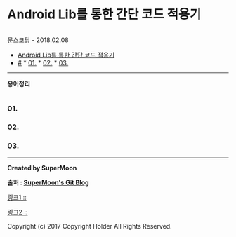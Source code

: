 # Android Lib를 통한 간단 코드 적용기

##

<div class="pull-right"> 문스코딩 - 2018.02.08 </div>


<!-- @import "[TOC]" {cmd="toc" depthFrom=1 depthTo=6 orderedList=false} -->
<!-- code_chunk_output -->

* [Android Lib를 통한 간단 코드 적용기](#android-lib를-통한-간단-코드-적용기)
* [#](#)
		* [01.](#01)
		* [02.](#02)
		* [03.](#03)

<!-- /code_chunk_output -->

---

**용어정리**
```

```

### 01.

### 02.

### 03.

---

**Created by SuperMoon**

**출처 : [SuperMoon's Git Blog](https://github.com/jm921106)**

[링크1 :: ]()

[링크2 :: ]()


Copyright (c) 2017 Copyright Holder All Rights Reserved.
